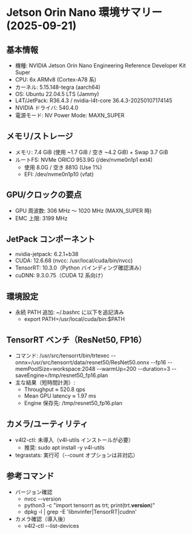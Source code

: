 # Jetson Orin Nano 環境サマリー (2025-09-21)

## 基本情報
- 機種: NVIDIA Jetson Orin Nano Engineering Reference Developer Kit Super
- CPU: 6x ARMv8 (Cortex-A78 系)
- カーネル: 5.15.148-tegra (aarch64)
- OS: Ubuntu 22.04.5 LTS (Jammy)
- L4T/JetPack: R36.4.3 / nvidia-l4t-core 36.4.3-20250107174145
- NVIDIA ドライバ: 540.4.0
- 電源モード: NV Power Mode: MAXN_SUPER

## メモリ/ストレージ
- メモリ: 7.4 GiB (使用 ~1.7 GiB / 空き ~4.2 GiB) + Swap 3.7 GiB
- ルートFS: NVMe ORICO 953.9G (/dev/nvme0n1p1 ext4)
  - 使用 8.0G / 空き 881G (Use 1%)
  - EFI: /dev/nvme0n1p10 (vfat)

## GPU/クロックの要点
- GPU 周波数: 306 MHz ～ 1020 MHz (MAXN_SUPER 時)
- EMC 上限: 3199 MHz

## JetPack コンポーネント
- nvidia-jetpack: 6.2.1+b38
- CUDA: 12.6.68 (nvcc: /usr/local/cuda/bin/nvcc)
- TensorRT: 10.3.0（Python バインディング確認済み）
- cuDNN: 9.3.0.75（CUDA 12 系向け）

## 環境設定
- 永続 PATH 追加: ~/.bashrc に以下を追記済み
  - export PATH=/usr/local/cuda/bin:$PATH

## TensorRT ベンチ（ResNet50, FP16）
- コマンド: /usr/src/tensorrt/bin/trtexec --onnx=/usr/src/tensorrt/data/resnet50/ResNet50.onnx --fp16 --memPoolSize=workspace:2048 --warmUp=200 --duration=3 --saveEngine=/tmp/resnet50_fp16.plan
- 主な結果（短時間計測）:
  - Throughput ≈ 520.8 qps
  - Mean GPU latency ≈ 1.97 ms
  - Engine 保存先: /tmp/resnet50_fp16.plan

## カメラ/ユーティリティ
- v4l2-ctl: 未導入（v4l-utils インストールが必要）
  - 推奨: sudo apt install -y v4l-utils
- tegrastats: 実行可（--count オプションは非対応）

## 参考コマンド
- バージョン確認
  - nvcc --version
  - python3 -c "import tensorrt as trt; print(trt.__version__)"
  - dpkg -l | grep -E 'libnvinfer|TensorRT|cudnn'
- カメラ確認（導入後）
  - v4l2-ctl --list-devices
